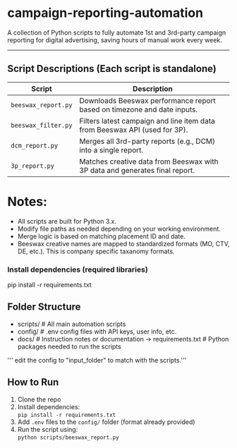 # campaign-reporting-automation
A collection of Python scripts to fully automate 1st and 3rd-party campaign reporting for digital advertising, saving hours of manual work every week.

---
## Script Descriptions (Each script is standalone)

| Script              | Description                                                                 |
|---------------------|-----------------------------------------------------------------------------|
| `beeswax_report.py` | Downloads Beeswax performance report based on timezone and date inputs.     |
| `beeswax_filter.py` | Filters latest campaign and line item data from Beeswax API (used for 3P).  |
| `dcm_report.py`     | Merges all 3rd-party reports (e.g., DCM) into a single report.              |
| `3p_report.py`      | Matches creative data from Beeswax with 3P data and generates final report. |

# Notes:
- All scripts are built for Python 3.x.
- Modify file paths as needed depending on your working environment.
- Merge logic is based on matching placement ID and date.
- Beeswax creative names are mapped to standardized formats (MO, CTV, DE, etc.). This is company specific taxanomy formats.

### Install dependencies (required libraries)
pip install -r requirements.txt

## Folder Structure
- scripts/ # All main automation scripts 
- config/ # .env config files with API keys, user info, etc. 
- docs/ # Instruction notes or documentation 
-> requirements.txt # Python packages needed to run the scripts

''' edit the config to "input_folder" to match with the scripts.'''

## How to Run
1. Clone the repo
2. Install dependencies:  
   `pip install -r requirements.txt`
3. Add `.env` files to the `config/` folder (format already provided)
4. Run the script using:  
   `python scripts/beeswax_report.py`
